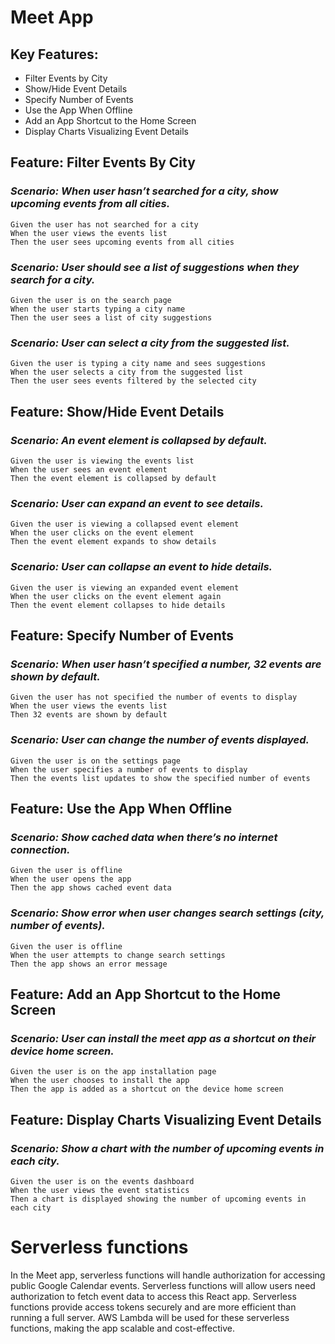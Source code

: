 # Meet App

## Key Features:
- Filter Events by City
- Show/Hide Event Details
- Specify Number of Events
- Use the App When Offline
- Add an App Shortcut to the Home Screen
- Display Charts Visualizing Event Details



## Feature: Filter Events By City

  ### *Scenario: When user hasn’t searched for a city, show upcoming events from all cities.*
    Given the user has not searched for a city
    When the user views the events list
    Then the user sees upcoming events from all cities

  ### *Scenario: User should see a list of suggestions when they search for a city.*
    Given the user is on the search page
    When the user starts typing a city name
    Then the user sees a list of city suggestions

  ### *Scenario: User can select a city from the suggested list.*
    Given the user is typing a city name and sees suggestions
    When the user selects a city from the suggested list
    Then the user sees events filtered by the selected city



## Feature: Show/Hide Event Details

  ### *Scenario: An event element is collapsed by default.*
    Given the user is viewing the events list
    When the user sees an event element
    Then the event element is collapsed by default

  ### *Scenario: User can expand an event to see details.*
    Given the user is viewing a collapsed event element
    When the user clicks on the event element
    Then the event element expands to show details

  ### *Scenario: User can collapse an event to hide details.*
    Given the user is viewing an expanded event element
    When the user clicks on the event element again
    Then the event element collapses to hide details



## Feature: Specify Number of Events

  ### *Scenario: When user hasn’t specified a number, 32 events are shown by default.*
    Given the user has not specified the number of events to display
    When the user views the events list
    Then 32 events are shown by default

  ### *Scenario: User can change the number of events displayed.*
    Given the user is on the settings page
    When the user specifies a number of events to display
    Then the events list updates to show the specified number of events



## Feature: Use the App When Offline

  ### *Scenario: Show cached data when there’s no internet connection.*
    Given the user is offline
    When the user opens the app
    Then the app shows cached event data

  ### *Scenario: Show error when user changes search settings (city, number of events).*
    Given the user is offline
    When the user attempts to change search settings
    Then the app shows an error message



## Feature: Add an App Shortcut to the Home Screen

  ### *Scenario: User can install the meet app as a shortcut on their device home screen.*
    Given the user is on the app installation page
    When the user chooses to install the app
    Then the app is added as a shortcut on the device home screen



## Feature: Display Charts Visualizing Event Details

  ### *Scenario: Show a chart with the number of upcoming events in each city.*
    Given the user is on the events dashboard
    When the user views the event statistics
    Then a chart is displayed showing the number of upcoming events in each city




# Serverless functions

In the Meet app, serverless functions will handle authorization for accessing public Google Calendar events. Serverless functions will allow users need authorization to fetch event data to access this React app. Serverless functions provide access tokens securely and are more efficient than running a full server. AWS Lambda will be used for these serverless functions, making the app scalable and cost-effective.
